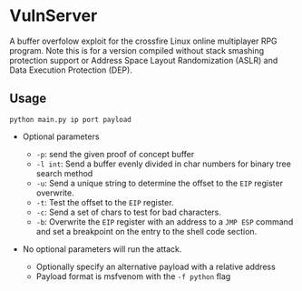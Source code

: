 # VulnServer

A buffer overfolow exploit for the crossfire Linux online multiplayer
RPG program. Note this is for a version compiled without stack smashing
protection support or Address Space Layout Randomization (ASLR) and
Data Execution Protection (DEP).

## Usage

    python main.py ip port payload

*   Optional parameters

    *   `-p`: send the given proof of concept buffer
    *   `-l int`: Send a buffer evenly divided in char numbers for binary tree search method
    *   `-u`: Send a unique string to determine the offset to the `EIP` register overwrite.
    *   `-t`: Test the offset to the `EIP` register.
    *   `-c`: Send a set of chars to test for bad characters.
    *   `-b`: Overwrite the `EIP` register with an address to a `JMP ESP` command and set a breakpoint on the entry to the shell code section.

*   No optional parameters will run the attack.

    *   Optionally specify an alternative payload with a relative address
    *   Payload format is msfvenom with the `-f python` flag
